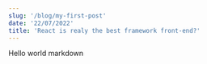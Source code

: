 ```yaml
---
slug: '/blog/my-first-post'
date: '22/07/2022'
title: 'React is realy the best framework front-end?'
---
```


Hello world markdown

